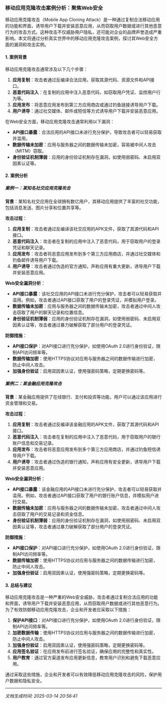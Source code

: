 ### 移动应用克隆攻击案例分析：聚焦Web安全

移动应用克隆攻击（Mobile App Cloning Attack）是一种通过复制合法移动应用的功能和界面，诱导用户下载并安装恶意应用，从而窃取用户数据或进行其他恶意行为的攻击方式。这种攻击不仅威胁用户隐私，还可能对企业的品牌声誉造成严重影响。本文将通过分析真实世界中的移动应用克隆攻击案例，探讨其Web安全方面的漏洞和攻击实例。

#### 1. 案例背景

移动应用克隆攻击通常涉及以下几个步骤：

1. **应用复制**：攻击者通过反编译合法应用，获取其源代码、资源文件和API接口。
2. **恶意代码注入**：在复制的应用中注入恶意代码，如窃取用户凭证、监控用户行为等。
3. **应用发布**：将恶意应用发布到第三方应用商店或通过钓鱼链接诱导用户下载。
4. **用户诱导**：通过社交媒体、邮件或短信等方式诱导用户下载并安装恶意应用。

在Web安全方面，移动应用克隆攻击通常利用以下漏洞：

- **API接口暴露**：合法应用的API接口未进行充分保护，导致攻击者可以轻易获取并滥用。
- **数据传输未加密**：应用与服务器之间的数据传输未加密，容易被中间人攻击（MITM）窃取。
- **身份验证机制薄弱**：应用的身份验证机制存在漏洞，如使用弱密码、未启用双因素认证等。

#### 2. 案例分析

##### 案例一：某知名社交应用克隆攻击

**背景**：某知名社交应用在全球拥有数亿用户，其移动应用提供了丰富的社交功能，包括消息发送、图片分享和位置共享等。

**攻击过程**：

1. **应用复制**：攻击者通过反编译该社交应用的APK文件，获取了其源代码和API接口。
2. **恶意代码注入**：攻击者在复制的应用中注入了恶意代码，用于窃取用户的登录凭证和聊天记录。
3. **应用发布**：攻击者将恶意应用发布到多个第三方应用商店，并通过社交媒体和钓鱼邮件诱导用户下载。
4. **用户诱导**：攻击者通过伪造的官方通知，声称应用有重大更新，诱导用户下载并安装恶意应用。

**Web安全漏洞分析**：

- **API接口暴露**：该社交应用的API接口未进行充分保护，攻击者可以轻易获取并滥用。例如，攻击者通过API接口获取了用户的登录凭证，并模拟用户登录。
- **数据传输未加密**：应用与服务器之间的数据传输未加密，攻击者通过中间人攻击窃取了用户的聊天记录和位置信息。
- **身份验证机制薄弱**：应用的身份验证机制存在漏洞，如使用弱密码、未启用双因素认证等，攻击者通过暴力破解获取了部分用户的登录凭证。

**防御措施**：

- **API接口保护**：对API接口进行充分保护，如使用OAuth 2.0进行身份验证，限制API访问频率等。
- **数据传输加密**：使用HTTPS协议对应用与服务器之间的数据传输进行加密，防止中间人攻击。
- **加强身份验证**：启用双因素认证，使用强密码策略，定期更换密码等。

##### 案例二：某金融应用克隆攻击

**背景**：某金融应用提供了在线银行、支付和投资等功能，用户可以通过该应用进行资金管理和交易。

**攻击过程**：

1. **应用复制**：攻击者通过反编译该金融应用的APK文件，获取了其源代码和API接口。
2. **恶意代码注入**：攻击者在复制的应用中注入了恶意代码，用于窃取用户的银行账户信息和交易记录。
3. **应用发布**：攻击者将恶意应用发布到多个第三方应用商店，并通过钓鱼短信诱导用户下载。
4. **用户诱导**：攻击者通过伪造的银行通知，声称应用有安全更新，诱导用户下载并安装恶意应用。

**Web安全漏洞分析**：

- **API接口暴露**：该金融应用的API接口未进行充分保护，攻击者可以轻易获取并滥用。例如，攻击者通过API接口获取了用户的银行账户信息，并模拟用户进行交易。
- **数据传输未加密**：应用与服务器之间的数据传输未加密，攻击者通过中间人攻击窃取了用户的交易记录和资金信息。
- **身份验证机制薄弱**：应用的身份验证机制存在漏洞，如使用弱密码、未启用双因素认证等，攻击者通过暴力破解获取了部分用户的登录凭证。

**防御措施**：

- **API接口保护**：对API接口进行充分保护，如使用OAuth 2.0进行身份验证，限制API访问频率等。
- **数据传输加密**：使用HTTPS协议对应用与服务器之间的数据传输进行加密，防止中间人攻击。
- **加强身份验证**：启用双因素认证，使用强密码策略，定期更换密码等。

#### 3. 总结与建议

移动应用克隆攻击是一种严重的Web安全威胁，攻击者通过复制合法应用的功能和界面，诱导用户下载并安装恶意应用，从而窃取用户数据或进行其他恶意行为。为了有效防御移动应用克隆攻击，企业和开发者应采取以下措施：

1. **保护API接口**：对API接口进行充分保护，如使用OAuth 2.0进行身份验证，限制API访问频率等。
2. **加密数据传输**：使用HTTPS协议对应用与服务器之间的数据传输进行加密，防止中间人攻击。
3. **加强身份验证**：启用双因素认证，使用强密码策略，定期更换密码等。
4. **应用签名验证**：在应用发布前进行签名验证，确保应用的完整性和真实性。
5. **用户教育**：通过官方渠道发布应用更新信息，教育用户识别和避免下载恶意应用。

通过采取这些措施，企业和开发者可以有效降低移动应用克隆攻击的风险，保护用户数据和隐私安全。

---

*文档生成时间: 2025-03-14 20:56:41*



